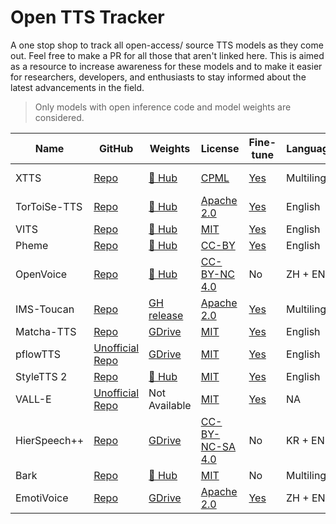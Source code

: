 # Open TTS Tracker

A one stop shop to track all open-access/ source TTS models as they come out. Feel free to make a PR for all those that aren't linked here.
This is aimed as a resource to increase awareness for these models and to make it easier for researchers, developers, and enthusiasts to stay informed about the latest advancements in the field.

> Only models with open inference code and model weights are considered.

| Name         | GitHub                                                                                     | Weights                                                                            | License                                                                             | Fine-tune                                                                                      | Languages    | Paper                                                         | Demo                                                                |
|--------------|--------------------------------------------------------------------------------------------|------------------------------------------------------------------------------------|-------------------------------------------------------------------------------------|------------------------------------------------------------------------------------------------|--------------|---------------------------------------------------------------|---------------------------------------------------------------------|
| XTTS         | [Repo](https://github.com/coqui-ai/TTS)                                                    | [🤗 Hub](https://huggingface.co/coqui/XTTS-v2)                                      | [CPML](https://coqui.ai/cpml)                                                       | [Yes](https://huggingface.slack.com/archives/C05QZTQJUDD/p1705418518292139)                    | Multilingual | [Technical notes](https://erogol.substack.com/p/xttsv2-notes) | [🤗 Space](https://huggingface.co/spaces/coqui/xtts)                 |
| TorToiSe-TTS | [Repo](https://github.com/neonbjb/tortoise-tts)                                            | [🤗 Hub](https://huggingface.co/jbetker/tortoise-tts-v2)                            | [Apache 2.0](https://github.com/neonbjb/tortoise-tts/blob/main/LICENSE)             | [Yes](https://git.ecker.tech/mrq/tortoise-tts)                                                 | English      | [Technical report](https://arxiv.org/abs/2305.07243)          | [🤗 Space](https://huggingface.co/spaces/Manmay/tortoise-tts)        |
| VITS         | [Repo](https://github.com/jaywalnut310/vits)                                               | [🤗 Hub](https://huggingface.co/kakao-enterprise)                                   | [MIT](https://github.com/jaywalnut310/vits/blob/main/LICENSE)                       | [Yes](https://github.com/ylacombe/finetune-hf-vits)                                            | English      | [Paper](https://arxiv.org/abs/2106.06103)                     | [🤗 Space](https://huggingface.co/spaces/kakao-enterprise/vits)      |
| Pheme        | [Repo](https://github.com/PolyAI-LDN/pheme)                                                | [🤗 Hub](https://huggingface.co/PolyAI/pheme)                                       | [CC-BY](https://github.com/PolyAI-LDN/pheme/blob/main/LICENSE)                      | [Yes](https://github.com/PolyAI-LDN/pheme#training)                                            | English      | [Paper](https://arxiv.org/abs/2401.02839)                     | [🤗 Space](https://huggingface.co/spaces/PolyAI/pheme)               |
| OpenVoice    | [Repo](https://github.com/myshell-ai/OpenVoice)                                            | [🤗 Hub](https://huggingface.co/myshell-ai/OpenVoice)                               | [CC-BY-NC 4.0](https://github.com/myshell-ai/OpenVoice/blob/main/LICENSE)           | No                                                                                             | ZH + EN      | [Paper](https://arxiv.org/abs/2312.01479)                     | [🤗 Space](https://huggingface.co/spaces/myshell-ai/OpenVoice)       |
| IMS-Toucan   | [Repo](https://github.com/DigitalPhonetics/IMS-Toucan)                                     | [GH release](https://github.com/DigitalPhonetics/IMS-Toucan/tags)                  | [Apache 2.0](https://github.com/DigitalPhonetics/IMS-Toucan/blob/ToucanTTS/LICENSE) | [Yes](https://github.com/DigitalPhonetics/IMS-Toucan#build-a-toucantts-pipeline)               | Multilingual | [Paper](https://arxiv.org/abs/2206.12229)                     | [🤗 Space](https://huggingface.co/spaces/Flux9665/IMS-Toucan)        |
| Matcha-TTS   | [Repo](https://github.com/shivammehta25/Matcha-TTS)                                        | [GDrive](https://drive.google.com/drive/folders/17C_gYgEHOxI5ZypcfE_k1piKCtyR0isJ) | [MIT](https://github.com/shivammehta25/Matcha-TTS/blob/main/LICENSE)                | [Yes](https://github.com/shivammehta25/Matcha-TTS/tree/main#train-with-your-own-dataset)       | English      | [Paper](https://arxiv.org/abs/2309.03199)                     | [🤗 Space](https://huggingface.co/spaces/shivammehta25/Matcha-TTS)   |
| pflowTTS     | [Unofficial Repo](https://github.com/p0p4k/pflowtts_pytorch)                               | [GDrive](https://drive.google.com/drive/folders/1x-A2Ezmmiz01YqittO_GLYhngJXazaF0) | [MIT](https://github.com/p0p4k/pflowtts_pytorch/blob/master/LICENSE)                | [Yes](https://github.com/p0p4k/pflowtts_pytorch#instructions-to-run)                           | English      | [Paper](https://openreview.net/pdf?id=zNA7u7wtIN)             | Not Available                                                       |
| StyleTTS 2   | [Repo](https://github.com/yl4579/StyleTTS2)                                                | [🤗 Hub](https://huggingface.co/yl4579/StyleTTS2-LibriTTS/tree/main)                | [MIT](https://github.com/yl4579/StyleTTS2/blob/main/LICENSE)                        | [Yes](https://github.com/yl4579/StyleTTS2#finetuning)                                          | English      | [Paper](https://arxiv.org/abs/2306.07691)                     | [🤗 Space](https://huggingface.co/spaces/styletts2/styletts2)        |
| VALL-E       | [Unofficial Repo](https://github.com/enhuiz/vall-e)                                        | Not Available                                                                      | [MIT](https://github.com/enhuiz/vall-e/blob/main/LICENSE)                           | [Yes](https://github.com/enhuiz/vall-e#get-started)                                            | NA           | [Paper](https://arxiv.org/abs/2301.02111)                     | Not Available                                                       |
| HierSpeech++ | [Repo](https://github.com/sh-lee-prml/HierSpeechpp)                                        | [GDrive](https://drive.google.com/drive/folders/1-L_90BlCkbPyKWWHTUjt5Fsu3kz0du0w) | [CC-BY-NC-SA 4.0](https://github.com/sh-lee-prml/HierSpeechpp/blob/main/LICENSE)    | No                                                                                             | KR + EN      | [Paper](https://arxiv.org/abs/2311.12454)                     | [🤗 Space](https://huggingface.co/spaces/LeeSangHoon/HierSpeech_TTS) |
| Bark         | [Repo](https://github.com/huggingface/transformers/tree/main/src/transformers/models/bark) | [🤗 Hub](https://huggingface.co/suno/bark)                                          | [MIT](https://github.com/suno-ai/bark/blob/main/LICENSE)                            | No                                                                                             | Multilingual | [Paper](https://arxiv.org/abs/2209.03143)                     | [🤗 Space](https://huggingface.co/spaces/suno/bark)                  |
| EmotiVoice   | [Repo](https://github.com/netease-youdao/EmotiVoice)                                       | [GDrive](https://drive.google.com/drive/folders/1y6Xwj_GG9ulsAonca_unSGbJ4lxbNymM) | [Apache 2.0](https://github.com/netease-youdao/EmotiVoice/blob/main/LICENSE)        | [Yes](https://github.com/netease-youdao/EmotiVoice/wiki/Voice-Cloning-with-your-personal-data) | ZH + EN      | Not Available                                                 | Not Available                                                       |
